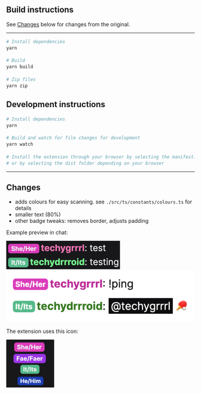 ## Build instructions

See [Changes](#changes) below for changes from the original.

---

``` bash
# Install dependencies
yarn

# Build
yarn build

# Zip files
yarn zip
```

## Development instructions
``` bash
# Install dependencies
yarn

# Build and watch for file changes for development
yarn watch

# Install the extension through your browser by selecting the manifest.json file 
# or by selecting the dist folder depending on your browser
```

---

## Changes

- adds colours for easy scanning. see `./src/ts/constants/colours.ts` for details
- smaller text (80%)
- other badge tweaks: removes border, adjusts padding

Example preview in chat:

![](screenshots/pronouns-alejo-preview-dark.png)
![](screenshots/pronouns-alejo-preview-light.png)

The extension uses this icon:

![](src/public/icons/pronouns-alejo-icon128.png)